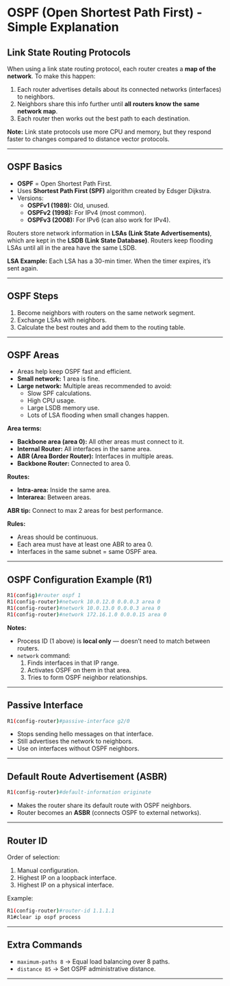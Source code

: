 
# OSPF (Open Shortest Path First) - Simple Explanation

## Link State Routing Protocols
When using a link state routing protocol, each router creates a **map of the network**.
To make this happen:
1. Each router advertises details about its connected networks (interfaces) to neighbors.
2. Neighbors share this info further until **all routers know the same network map**.
3. Each router then works out the best path to each destination.

**Note:** Link state protocols use more CPU and memory, but they respond faster to changes compared to distance vector protocols.

---

## OSPF Basics
- **OSPF** = Open Shortest Path First.
- Uses **Shortest Path First (SPF)** algorithm created by Edsger Dijkstra.
- Versions:
  - **OSPFv1 (1989):** Old, unused.
  - **OSPFv2 (1998):** For IPv4 (most common).
  - **OSPFv3 (2008):** For IPv6 (can also work for IPv4).

Routers store network information in **LSAs (Link State Advertisements)**, which are kept in the **LSDB (Link State Database)**.
Routers keep flooding LSAs until all in the area have the same LSDB.

**LSA Example:** Each LSA has a 30-min timer. When the timer expires, it’s sent again.

---

## OSPF Steps
1. Become neighbors with routers on the same network segment.
2. Exchange LSAs with neighbors.
3. Calculate the best routes and add them to the routing table.

---

## OSPF Areas
- Areas help keep OSPF fast and efficient.
- **Small network:** 1 area is fine.
- **Large network:** Multiple areas recommended to avoid:
  - Slow SPF calculations.
  - High CPU usage.
  - Large LSDB memory use.
  - Lots of LSA flooding when small changes happen.

**Area terms:**
- **Backbone area (area 0):** All other areas must connect to it.
- **Internal Router:** All interfaces in the same area.
- **ABR (Area Border Router):** Interfaces in multiple areas.
- **Backbone Router:** Connected to area 0.

**Routes:**
- **Intra-area:** Inside the same area.
- **Interarea:** Between areas.

**ABR tip:** Connect to max 2 areas for best performance.

**Rules:**
- Areas should be continuous.
- Each area must have at least one ABR to area 0.
- Interfaces in the same subnet = same OSPF area.

---

## OSPF Configuration Example (R1)
```bash
R1(config)#router ospf 1
R1(config-router)#network 10.0.12.0 0.0.0.3 area 0
R1(config-router)#network 10.0.13.0 0.0.0.3 area 0
R1(config-router)#network 172.16.1.0 0.0.0.15 area 0
```

**Notes:**
- Process ID (1 above) is **local only** — doesn’t need to match between routers.
- `network` command:
  1. Finds interfaces in that IP range.
  2. Activates OSPF on them in that area.
  3. Tries to form OSPF neighbor relationships.

---

## Passive Interface
```bash
R1(config-router)#passive-interface g2/0
```
- Stops sending hello messages on that interface.
- Still advertises the network to neighbors.
- Use on interfaces without OSPF neighbors.

---

## Default Route Advertisement (ASBR)
```bash
R1(config-router)#default-information originate
```
- Makes the router share its default route with OSPF neighbors.
- Router becomes an **ASBR** (connects OSPF to external networks).

---

## Router ID
Order of selection:
1. Manual configuration.
2. Highest IP on a loopback interface.
3. Highest IP on a physical interface.

Example:
```bash
R1(config-router)#router-id 1.1.1.1
R1#clear ip ospf process
```

---

## Extra Commands
- `maximum-paths 8` → Equal load balancing over 8 paths.
- `distance 85` → Set OSPF administrative distance.

---


